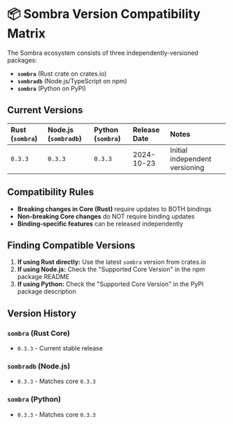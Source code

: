 # 📦 Sombra Version Compatibility Matrix

The Sombra ecosystem consists of three independently-versioned packages:

- **`sombra`** (Rust crate on crates.io)
- **`sombradb`** (Node.js/TypeScript on npm)
- **`sombra`** (Python on PyPI)

## Current Versions

| Rust (`sombra`) | Node.js (`sombradb`) | Python (`sombra`) | Release Date | Notes |
|:----------------|:---------------------|:------------------|:-------------|:------|
| `0.3.3`         | `0.3.3`              | `0.3.3`           | 2024-10-23   | Initial independent versioning |

## Compatibility Rules

- **Breaking changes in Core (Rust)** require updates to BOTH bindings
- **Non-breaking Core changes** do NOT require binding updates
- **Binding-specific features** can be released independently

## Finding Compatible Versions

1. **If using Rust directly:** Use the latest `sombra` version from crates.io
2. **If using Node.js:** Check the "Supported Core Version" in the npm package README
3. **If using Python:** Check the "Supported Core Version" in the PyPI package description

## Version History

### `sombra` (Rust Core)
- `0.3.3` - Current stable release

### `sombradb` (Node.js)
- `0.3.3` - Matches core `0.3.3`

### `sombra` (Python)
- `0.3.3` - Matches core `0.3.3`
